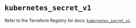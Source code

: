 # `kubernetes_secret_v1`

Refer to the Terraform Registry for docs: [`kubernetes_secret_v1`](https://registry.terraform.io/providers/hashicorp/kubernetes/2.38.0/docs/resources/secret_v1).
